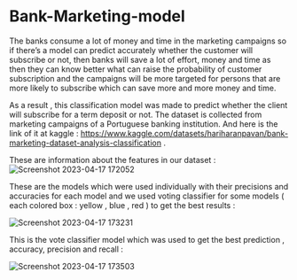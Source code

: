 # Bank-Marketing-model
The banks consume a lot of money and time in the marketing campaigns so if there’s a model can predict accurately whether the customer will subscribe or not, then banks will save a lot of effort, money and time as then they can know better what can raise the probability of customer subscription and the campaigns will be more targeted for persons that are more likely to subscribe which can save more and more money and time. 

As a result , this classification model was made to predict whether the client will subscribe for a term deposit or not. The dataset is collected from marketing campaigns of a Portuguese banking institution. And here is the link of it at kaggle : https://www.kaggle.com/datasets/hariharanpavan/bank-marketing-dataset-analysis-classification .


These are information about the features in our dataset :
![Screenshot 2023-04-17 172052](https://user-images.githubusercontent.com/107771328/232533389-829142cd-ca1f-471c-884e-0fb33df4778a.jpg)
 
These are the models which were used individually with their precisions and accuracies for each model and we used voting classifier for some models ( each colored box : yellow , blue , red ) to get the best results : 

![Screenshot 2023-04-17 173231](https://user-images.githubusercontent.com/107771328/232537359-58746328-f822-4aad-af27-24b2a7b63264.jpg)


This is the vote classifier model which was used to get the best prediction , accuracy, precision and recall :

![Screenshot 2023-04-17 173503](https://user-images.githubusercontent.com/107771328/232537437-61575f67-a54b-46f6-8f49-6d091766758f.jpg)

